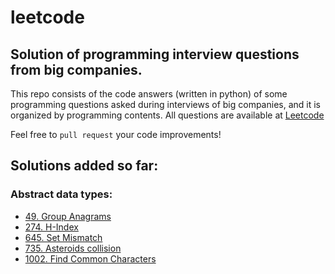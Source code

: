 # leetcode
## Solution of programming interview questions from big companies.

This repo consists of the code answers (written in python) of some programming questions asked during interviews of big companies, and it is organized by programming contents.
All questions are available at [Leetcode](https://leetcode.com/problemset/all/)  

Feel free to ```pull request``` your code improvements!

## Solutions added so far:

### Abstract data types:
- [49. Group Anagrams](https://github.com/gabrielgcbs/leetcode/blob/main/abstract-data-types/group_anagrams.ipynb)
- [274. H-Index](https://github.com/gabrielgcbs/leetcode/blob/main/abstract-data-types/h_index.ipynb)
- [645. Set Mismatch](https://github.com/gabrielgcbs/leetcode/blob/main/abstract-data-types/find_error_nums.ipynb)
- [735. Asteroids collision](https://github.com/gabrielgcbs/leetcode/blob/main/abstract-data-types/asteroids_collision.ipynb)
- [1002. Find Common Characters](https://github.com/gabrielgcbs/leetcode/blob/main/abstract-data-types/commom_chars.ipynb)


